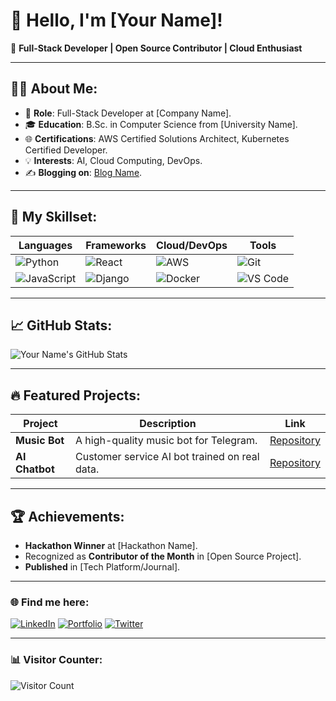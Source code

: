 # 👋 Hello, I'm [Your Name]!

🌟 **Full-Stack Developer | Open Source Contributor | Cloud Enthusiast**

---

## 👨‍💻 **About Me**:
- 💼 **Role**: Full-Stack Developer at [Company Name].
- 🎓 **Education**: B.Sc. in Computer Science from [University Name].
- 🌐 **Certifications**: AWS Certified Solutions Architect, Kubernetes Certified Developer.
- 💡 **Interests**: AI, Cloud Computing, DevOps.
- ✍️ **Blogging on**: [Blog Name](https://your-blog.com).

---

## 🚀 **My Skillset**:
| **Languages**    | **Frameworks** | **Cloud/DevOps**    | **Tools**            |
|------------------|----------------|---------------------|----------------------|
| ![Python](https://img.shields.io/badge/Python-3776AB?style=for-the-badge&logo=python&logoColor=white) | ![React](https://img.shields.io/badge/React-61DAFB?style=for-the-badge&logo=react&logoColor=black) | ![AWS](https://img.shields.io/badge/AWS-FF9900?style=for-the-badge&logo=amazonaws&logoColor=black) | ![Git](https://img.shields.io/badge/Git-F05032?style=for-the-badge&logo=git&logoColor=white) |
| ![JavaScript](https://img.shields.io/badge/JavaScript-F7DF1E?style=for-the-badge&logo=javascript&logoColor=black) | ![Django](https://img.shields.io/badge/Django-092E20?style=for-the-badge&logo=django&logoColor=white) | ![Docker](https://img.shields.io/badge/Docker-2496ED?style=for-the-badge&logo=docker&logoColor=white) | ![VS Code](https://img.shields.io/badge/VS_Code-007ACC?style=for-the-badge&logo=visual-studio-code&logoColor=white) |

---

## 📈 **GitHub Stats**:
![Your Name's GitHub Stats](https://github-readme-stats.vercel.app/api?username=your-username&show_icons=true&theme=tokyonight)

---

## 🔥 **Featured Projects**:
| **Project**   | **Description**                                | **Link**                                     |
|---------------|------------------------------------------------|---------------------------------------------|
| **Music Bot** | A high-quality music bot for Telegram.         | [Repository](https://github.com/your-username/music-bot) |
| **AI Chatbot**| Customer service AI bot trained on real data.  | [Repository](https://github.com/your-username/ai-chatbot) |

---

## 🏆 **Achievements**:
- **Hackathon Winner** at [Hackathon Name].
- Recognized as **Contributor of the Month** in [Open Source Project].
- **Published** in [Tech Platform/Journal].

---

### 🌐 **Find me here**:
[![LinkedIn](https://img.shields.io/badge/LinkedIn-%230A66C2.svg?style=for-the-badge&logo=linkedin&logoColor=white)](https://linkedin.com/in/your-profile)
[![Portfolio](https://img.shields.io/badge/Portfolio-FF5722?style=for-the-badge&logo=internet-explorer&logoColor=white)](https://your-website.com)
[![Twitter](https://img.shields.io/badge/Twitter-%231DA1F2.svg?style=for-the-badge&logo=twitter&logoColor=white)](https://twitter.com/your-handle)

---

### 📊 **Visitor Counter**:
![Visitor Count](https://komarev.com/ghpvc/?username=your-username&style=flat-square&color=blue)
